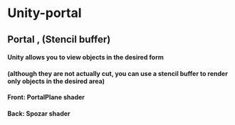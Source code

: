 # Unity-portal
## Portal , (Stencil buffer)

#### Unity allows you to view objects in the desired form 
#### (although they are not actually cut, you can use a stencil buffer to render only objects in the desired area)

#### Front: PortalPlane shader
#### Back: Spozar shader

